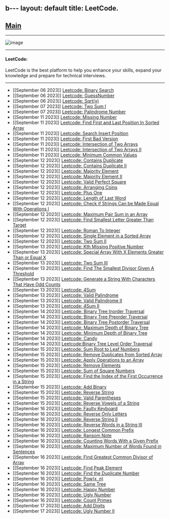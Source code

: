 b---
layout: default
title:  LeetCode.
---

<h2 class="menu-header" id="index"><a href="../../../index.html">Main</a></h2>
<hr>

![image](https://github.com/h4ckyou/h4ckyou.github.io/assets/127159644/0d26a172-e038-4f5b-835e-1e35c03e8d6e)


* * *
<h4 class="menu-header" id="programming">LeetCode:</h4>
LeetCode is the best platform to help you enhance your skills, expand your knowledge and prepare for technical interviews.
<hr>

- [[September 06 2023]] [Leetcode: Binary Search](https://h4ckyou.github.io/posts/programming/Leetcode/Binary%20Search/solution.html)
- [[September 06 2023]] [Leetcode: GuessNumber](https://h4ckyou.github.io/posts/programming/Leetcode/Guess%20Number%20Higher%20or%20Lower/solution.html)
- [[September 06 2023]] [Leetcode: Sqrt(x)](https://h4ckyou.github.io/posts/programming/Leetcode/Sqrt/solution.html) 
- [[September 07 2023]] [Leetcode: Two Sum I](https://h4ckyou.github.io/posts/programming/Leetcode/TwoSum/solution.html) 
- [[September 07 2023]] [Leetcode: Palindrome Number](https://h4ckyou.github.io/posts/programming/Leetcode/Palindrom%20Number/solution.html)
- [[September 11 2023]] [Leetcode: Missing Number](https://h4ckyou.github.io/posts/programming/Leetcode/Missing%20Number/solution.html)
- [[September 11 2023]] [Leetcode: Find First and Last Position In Sorted Array](https://h4ckyou.github.io/posts/programming/Leetcode/Find%20First%20and%20Last%20Position%20of%20Element%20in%20Sorted%20Array/solution.html)
- [[September 11 2023]] [Leetcode: Search Insert Position](https://h4ckyou.github.io/posts/programming/Leetcode/Search%20Insert%20Position/solution.html)
- [[September 11 2023]] [Leetcode: First Bad Version](https://h4ckyou.github.io/posts/programming/Leetcode/First%20Bad%20Version/solution.html)
- [[September 11 2023]] [Leetcode: Intersection of Two Arrays](https://h4ckyou.github.io/posts/programming/Leetcode/Intersection%20of%20Two%20Arrays/solution.html)
- [[September 11 2023]] [Leetcode: Intersection of Two Arrays II](https://h4ckyou.github.io/posts/programming/Leetcode/Intersection%20of%20Two%20Arrays%20II/solution.html)
- [[September 11 2023]] [Leetcode: Minimum Common Values](https://h4ckyou.github.io/posts/programming/Leetcode/Minimum%20Common%20Value/solution.html)
- [[September 12 2023]] [Leetcode: Contains Duplicate](https://h4ckyou.github.io/posts/programming/Leetcode/Contains%20Duplicate/solution.html)
- [[September 12 2023]] [Leetcode: Contains Duplicate II](https://h4ckyou.github.io/posts/programming/Leetcode/Contains%20Duplicate%20II/solution.html)
- [[September 12 2023]] [Leetcode: Majority Element](https://h4ckyou.github.io/posts/programming/Leetcode/Majority%20Element/solution.html)
- [[September 12 2023]] [Leetcode: Majority Element II](https://h4ckyou.github.io/posts/programming/Leetcode/Majority%20Element%20II/solution.html)
- [[September 12 2023]] [Leetcode: Valid Perfect Square](https://h4ckyou.github.io/posts/programming/Leetcode/Valid%20Perfect%20Square/solution.html)
- [[September 12 2023]] [Leetcode: Arranging Coins](https://h4ckyou.github.io/posts/programming/Leetcode/Arranging%20Coins/solution.html)
- [[September 12 2023]] [Leetcode: Plus One](https://h4ckyou.github.io/posts/programming/Leetcode/Plus%20One/solution.html)
- [[September 12 2023]] [Leetcode: Length of Last Word](https://h4ckyou.github.io/posts/programming/Leetcode/Length%20of%20Last%20Word/solution.html)
- [[September 12 2023]] [Leetcode: Check if Strings Can be Made Equal With Operations I](https://h4ckyou.github.io/posts/programming/Leetcode/Check%20if%20Strings%20Can%20be%20Made%20Equal%20With%20Operations%20I/solution.html)
- [[September 12 2023]] [Leetcode: Maximum Pair Sum in an Array](https://h4ckyou.github.io/posts/programming/Leetcode/Max%20Pair%20Sum%20in%20an%20Array/solution.html)
- [[September 12 2023]] [Leetcode: Find Smallest Letter Greater Than Target](https://h4ckyou.github.io/posts/pprogramming/Leetcode/Find%20Smallest%20Letter%20Greater%20Than%20Target/solution.html)
- [[September 12 2023]] [Leetcode: Roman To Integer](https://h4ckyou.github.io/posts/programming/Leetcode/Roman%20To%20Integer/solution.html)
- [[September 12 2023]] [Leetcode: Single Element in a Sorted Array](https://h4ckyou.github.io/posts/programming/Leetcode/Single%20Element%20in%20a%20Sorted%20Array/solution.html)
- [[September 12 2023]] [Leetcode: Two Sum II](https://h4ckyou.github.io/posts/programming/Leetcode/Two%20Sum%20II/solution.html)
- [[September 13 2023]] [Leetcode: Kth Missing Positive Number](https://h4ckyou.github.io/posts/programming/Leetcode/Kth%20Missing%20Positive%20Number/solution.html)
- [[September 13 2023]] [Leetcode: Special Array With X Elements Greater Than or Equal X
](https://h4ckyou.github.io/posts/programming/Leetcode/Special%20Array%20With%20X%20Elements%20Greater%20Than%20or%20Equal%20X/solution.html)
- [[September 13 2023]] [Leetcode: Two Sum III](https://h4ckyou.github.io/posts/programming/Leetcode/Two%20Sum%20III/solution.html)
- [[September 13 2023]] [Leetcode: Find The Smallest Divisor Given A Threshold](https://h4ckyou.github.io/posts/programming/Leetcode/Find%20the%20Smallest%20Divisor%20Given%20a%20Threshold/solution.html)
- [[September 13 2023]] [Leetcode: Generate a String With Characters That Have Odd Counts](https://h4ckyou.github.io/posts/programming/Leetcode/Generate%20a%20String%20With%20Characters%20That%20Have%20Odd%20Counts/solution.html)
- [[September 13 2023]] [Leetcode: 4Sum](https://h4ckyou.github.io/posts/programming/Leetcode/4Sum/solution.html)
- [[September 13 2023]] [Leetcode: Valid Palindrome](https://h4ckyou.github.io/posts/programming/Leetcode/Valid%20Palindrome/solution.html)
- [[September 13 2023]] [Leetcode: Valid Palindrome II](https://h4ckyou.github.io/posts/programming/Leetcode/Valid%20Palindrome%20II/solution.html)
- [[September 13 2023]] [Leetcode: 4Sum II](https://h4ckyou.github.io/posts/programming/Leetcode/4Sum%20II/solution.html)
- [[September 14 2023]] [Leetcode: Binary Tree Inorder Traversal](https://h4ckyou.github.io/posts/programming/Leetcode/Binary%20Tree%20Inorder%20Traversal/solution.html)
- [[September 14 2023]] [Leetcode: Binary Tree Preorder Traversal](https://h4ckyou.github.io/posts/programming/Leetcode/Binary%20Tree%20Preorder%20Traversal/solution.html)
- [[September 14 2023]] [Leetcode: Binary Tree Postorder Traversal](https://h4ckyou.github.io/posts/programming/Leetcode/Binary%20Tree%20Postorder%20Traversal/solution.html)
- [[September 14 2023]] [Leetcode: Maximum Depth of Binary Tree](https://h4ckyou.github.io/posts/programming/Leetcode/Maximum%20Depth%20of%20Binary%20Tree/solve.html)
- [[September 14 2023]] [Leetcode: Minimum Depth of Binary Tree](https://h4ckyou.github.io/posts/programming/Leetcode/Minimum%20Depth%20of%20Binary%20Tree/solution.html)
- [[September 14 2023]] [Leetcode: Candy](https://h4ckyou.github.io/posts/programming/Leetcode/Candy/solution.html)
- [[September 14 2023]] [Leetcode:Binary Tree Level Order Traversal](https://h4ckyou.github.io/posts/programming/Leetcode/Binary%20Tree%20Level%20Order%20Traversal/solution.html)
- [[September 15 2023]] [Leetcode: Sum Root to Leaf Numbers](https://h4ckyou.github.io/posts/programming/Leetcode/Sum%20Root%20to%20Leaf%20Numbers/solution.html)
- [[September 15 2023]] [Leetcode: Remove Duplicates from Sorted Array](https://h4ckyou.github.io/posts/programming/Leetcode/Remove%20Duplicates%20from%20Sorted%20Array/solution.html)
- [[September 15 2023]] [Leetcode: Apply Operations to an Array](https://h4ckyou.github.io/posts/programming/Leetcode/Apply%20Operations%20to%20an%20Array/solution.html)
- [[September 15 2023]] [Leetcode: Remove Elements](https://h4ckyou.github.io/posts/programming/Leetcode/Remove%20Elements/solution.html)
- [[September 15 2023]] [Leetcode: Sum of Square Numbers](https://h4ckyou.github.io/posts/programming/Leetcode/Sum%20of%20Square%20Numbers/solution.html)
- [[September 15 2023]] [Leetcode: Find the Index of the First Occurrence in a String](https://h4ckyou.github.io/posts/programming/Leetcode/Find%20the%20Index%20of%20the%20First%20Occurrence%20in%20a%20String/solution.html)
- [[September 15 2023]] [Leetcode: Add Binary](https://h4ckyou.github.io/posts/programming/Leetcode/Add%20Binary/solution.html)
- [[September 15 2023]] [Leetcode: Reverse String](https://h4ckyou.github.io/posts/programming/Leetcode/Reverse%20String/solution.html)
- [[September 15 2023]] [Leetcode: Valid Parentheses](https://h4ckyou.github.io/posts/programming/Leetcode/Valid%20Parentheses/solution.html)
- [[September 15 2023]] [Leetcode: Reverse Vowels of a String](https://h4ckyou.github.io/posts/programming/Leetcode/Reverse%20Vowels%20of%20a%20String/solution.html)
- [[September 16 2023]] [Leetcode: Faulty Keyboard](https://h4ckyou.github.io/posts/programming/Leetcode/Faulty%20Keyboard/solution.html)
- [[September 16 2023]] [Leetcode: Reverse Only Letters](https://h4ckyou.github.io/posts/programming/Leetcode/Reverse%20Only%20Letters/solution.html)
- [[September 16 2023]] [Leetcode: Reverse String II](https://h4ckyou.github.io/posts/programming/Leetcode/Reverse%20String%20II/solution.html)
- [[September 16 2023]] [Leetcode: Reverse Words in a String III](https://h4ckyou.github.io/posts/programming/Leetcode/Reverse%20Words%20in%20a%20String%20III/solution.html)
- [[September 16 2023]] [Leetcode: Longest Common Prefix](https://h4ckyou.github.io/posts/programming/Leetcode/Longest%20Common%20Prefix/solution.html)
- [[September 16 2023]] [Leetcode: Ransom Note](https://h4ckyou.github.io/posts/programming/Leetcode/Ransom%20Note/solution.html)
- [[September 16 2023]] [Leetcode: Counting Words With a Given Prefix](https://h4ckyou.github.io/posts/programming/Leetcode/Counting%20Words%20With%20a%20Given%20Prefix/solution.html)
- [[September 16 2023]] [Leetcode: Maximum Number of Words Found in Sentences](https://h4ckyou.github.io/posts/programming/Leetcode/Maximum%20Number%20of%20Words%20Found%20in%20Sentences/solution.html)
- [[September 16 2023]] [Leetcode: Find Greatest Common Divisor of Array](https://h4ckyou.github.io/posts/programming/Leetcode/Find%20Greatest%20Common%20Divisor%20of%20Array/solution.html)
- [[September 16 2023]] [Leetcode: Find Peak Element](https://h4ckyou.github.io/posts/programming/Leetcode/Find%20Peak%20Element/solution.html)
- [[September 16 2023]] [Leetcode: Find the Duplicate Number](https://h4ckyou.github.io/posts/programming/Leetcode/Find%20the%20Duplicate%20Number/solution.html)
- [[September 16 2023]] [Leetcode: Pow(x, n)](https://h4ckyou.github.io/posts/programming/Leetcode/Pow(x,%20n)/solution.html)
- [[September 16 2023]] [Leetcode: Same Tree](https://h4ckyou.github.io/posts/programming/Leetcode/Same%20Tree/solution.html)
- [[September 16 2023]] [Leetcode: Happy Number](https://h4ckyou.github.io/posts/programming/Leetcode/Happy%20Number/solution.html)
- [[September 16 2023]] [Leetcode: Ugly Number](https://h4ckyou.github.io/posts/programming/Leetcode/Ugly%20Number/solution.html)
- [[September 16 2023]] [Leetcode: Count Primes](https://h4ckyou.github.io/posts/programming/Leetcode/Count%20Primes/solution.html)
- [[September 17 2023]] [Leetcode: Add Digits](https://h4ckyou.github.io/posts/programming/Leetcode/Add%20Digits/solution.html)
- [[September 17 2023]] [Leetcode: Ugly Number II](https://h4ckyou.github.io/posts/programming/Leetcode/Ugly%20Number%20II/solution.html)

